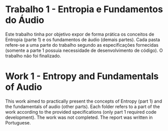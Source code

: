 # Trabalho 1 - Entropia e Fundamentos do Áudio 
Este trabalho tinha por objetivo expor de forma prática os conceitos de Entropia (parte 1) e os fundamentos de áudio (demais partes). Cada pasta refere-se a uma parte do trabalho segundo as especificações fornecidas (somente a parte 1 possuia necessidade de desenvolvimento de código). O trabalho não foi finalizado.

# Work 1 - Entropy and Fundamentals of Audio
This work aimed to practically present the concepts of Entropy (part 1) and the fundamentals of audio (other parts). Each folder refers to a part of the work according to the provided specifications (only part 1 required code development). The work was not completed. The report was written in Portuguese.